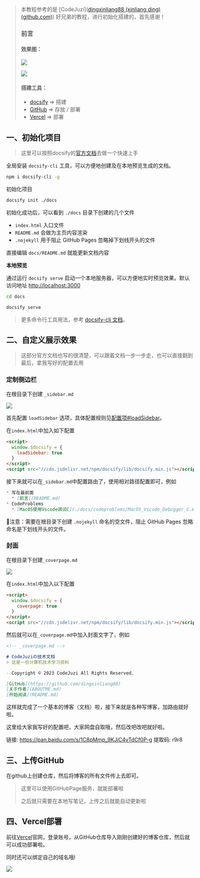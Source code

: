 > 本教程参考的是 [CodeJuzi]([dingxinliang88 (xinliang ding) (github.com)](https://github.com/dingxinliang88)) 好兄弟的教程，进行初始化搭建的，首先感谢！
>
> ### 前言
>
> #### 效果图：
>
> ![](assets/image-20230427202657054.png)
>
> ![](./assets/image-20230427202730183.png)
>
> 
>
> #### 搭建工具：
>
> - [docsify](https://docsify.js.org/#/zh-cn/) => 搭建
> - [GitHub](https://github.com) => 存放 / 部署
> - [Vercel](https://vercel.com/) => 部署

## 一、初始化项目

> 这里可以按照docsify的[官方文档](https://docsify.js.org/#/quickstart)去做一个快速上手

全局安装 `docsify-cli` 工具，可以方便地创建及在本地预览生成的文档。

```bash
npm i docsify-cli -g
```

初始化项目

```bash
docsify init ./docs
```

初始化成功后，可以看到 `./docs` 目录下创建的几个文件

- `index.html` 入口文件
- `README.md` 会做为主页内容渲染
- `.nojekyll` 用于阻止 GitHub Pages 忽略掉下划线开头的文件

直接编辑 `docs/README.md` 就能更新文档内容



**本地预览**

通过运行 `docsify serve` 启动一个本地服务器，可以方便地实时预览效果。默认访问地址 [http://localhost:3000](http://localhost:3000/) 

```bash
cd docs
```

```bash
docsify serve
```

> 更多命令行工具用法，参考 [docsify-cli 文档](https://github.com/docsifyjs/docsify-cli)。



## 二、自定义展示效果

> 这部分官方文档也写的很清楚，可以跟着文档一步一步走，也可以直接翻到最后，拿我写好的配置去用

### 定制侧边栏

在根目录下创建 `_sidebar.md`

![](./assets/image-20230427203806662.png)

首先配置 `loadSidebar` 选项，具体配置规则见[配置项#loadSidebar](https://docsify.js.org/#/zh-cn/configuration?id=loadsidebar)。

在`index.html`中加入如下配置

```html
<script>
  window.$docsify = {
    loadSidebar: true
  }
</script>
<script src="//cdn.jsdelivr.net/npm/docsify/lib/docsify.min.js"></script>
```

接下来就可以在`_sidebar.md`中配置路由了，使用相对路径配置即可，例如

```markdown
* 写在最前面
  * [前言](README.md)
* CodeProblems
  * [MacOS使用Vscode调试C](./docs/codeproblems/MacOS_Vscode_Debugger_C.md)
```

📢注意：需要在根目录下创建 `.nojekyll` 命名的空文件，阻止 GitHub Pages 忽略命名是下划线开头的文件。



### 封面

在根目录下创建`_coverpage.md`

![](./assets/image-20230427205948054.png)

在`index.html`中加入以下配置

```html
<script>
  window.$docsify = {
    coverpage: true
  }
</script>
<script src="//cdn.jsdelivr.net/npm/docsify/lib/docsify.min.js"></script>
```

然后就可以在`_coverpage.md`中加入封面文字了，例如

```markdown
<!-- _coverpage.md -->

# CodeJuziの技术文档
> 这是一份计算机技术学习资料

- Copyright © 2023 CodeJuzi All Rights Reserved.

[GitHub](https://github.com/dingxinliang88)
[关于作者](ABOUTME.md)
[开始阅读](README.md)
```



这样就完成了一个基本的博客（文档）啦，接下来就是各种写博客，加路由就好啦。

这里给大家我写好的配置吧，大家网盘自取哦，然后改吧改吧就好啦。

链接: https://pan.baidu.com/s/1C8pMmp_9KJiC4vTdCf0P-g 提取码: r9r8 



## 三、上传GitHub

在github上创建仓库，然后将博客的所有文件传上去即可。

> 这里可以使用GitHubPage服务，就能部署啦
>
> 之后就只需要在本地写笔记，上传之后就能自动更新啦



## 四、Vercel部署

前往[Vercel](https://vercel.com/)官网，登录账号，从GitHub仓库导入刚刚创建好的博客仓库，然后就可以成功部署啦。

同时还可以绑定自己的域名哦l

![](./assets/image-20230427212051380.png)